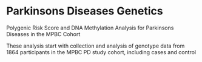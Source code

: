 # Parkinsons Diseases Genetics
Polygenic Risk Score and DNA Methylation Analysis for Parkinsons Diseases in the MPBC Cohort

These analysis start with collection and analysis of genotype data from 1864 participants in the MPBC PD study cohort, including cases and control
